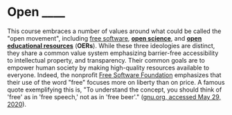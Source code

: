 # Open ____

This course embraces a number of values around what could be called the "open movement", including [free software](https://en.wikipedia.org/wiki/Free_software), [**open science**](https://en.wikipedia.org/wiki/Open_science), and [**open educational resources**](https://en.wikipedia.org/wiki/Open_educational_resources) (**OERs**). While these three ideologies are distinct, they share a common value system emphasizing barrier-free accessibility to intellectual property, and transparency. Their common goals are to empower human society by making high-quality resources available to everyone. Indeed, the nonprofit [Free Software Foundation](https://www.fsf.org/) emphasizes that their use of the word "free" focuses more on liberty than on price. A famous quote exemplifying this is, "To understand the concept, you should think of 'free' as in 'free speech,' not as in 'free beer'." ([gnu.org, accessed May 29, 2020](https://www.gnu.org/philosophy/free-sw.en.html)).
